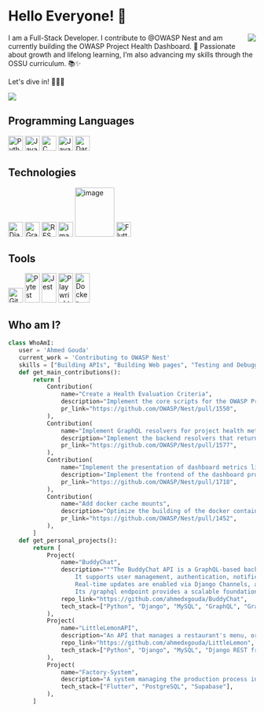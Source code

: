 # Hello Everyone! :wave:

<img src="https://github.com/user-attachments/assets/b265a8ce-4a77-4af6-802a-ffb5054dd716" align="right">


I am a Full-Stack Developer. I contribute to @OWASP Nest and am currently building the OWASP Project Health Dashboard. 🚀 Passionate about growth and lifelong learning, I’m also advancing my skills through the OSSU curriculum. 📚✨

Let's dive in! 👨‍💻✨

![](http://github-profile-summary-cards.vercel.app/api/cards/stats?username=ahmedxgouda&theme=darcula)

## Programming Languages
<img src="https://github.com/user-attachments/assets/91cc0cd5-6b71-4b92-94eb-851cf75143c3" width='30' alt="Python"/>
<img width="30" alt="JavaScript" src="https://github.com/user-attachments/assets/4f55e117-6ce6-4a73-9ead-29c8f103f966" />
<img src="https://github.com/user-attachments/assets/d51cdad2-8cab-41e8-b043-9f9ea5582a8d" width='30' alt="C" />
<img src="https://github.com/user-attachments/assets/f16b94ee-a7a6-443e-9340-019f732b3dac" width='30' alt="Java" />
<img src="https://github.com/user-attachments/assets/3268c07d-2d55-4437-b473-3ef1e0d42a85" width='30' alt="Dart" />

 ## Technologies
 <img src = 'https://github.com/user-attachments/assets/eb4d8d94-b0f9-4452-972f-ad8661b5a778' width='30' alt="Django" />
 <img src = 'https://github.com/user-attachments/assets/77822a1b-8ad9-4ab9-a2da-d7eaacb7f8a4' width='30' alt="GraphQL" />
 <img src = 'https://github.com/user-attachments/assets/e60e0af0-9f13-4386-a3dc-795ed7d313b2' width='30' alt="REST API" />
 <img width="30"  alt="image" src="https://github.com/user-attachments/assets/3784244a-46af-461d-9cd6-4b1d9d51233f" alt="React" />
 <img width="80" height="100" alt="image" src="https://github.com/user-attachments/assets/b2cfea25-88cb-434e-aa08-d0cdda16f963" alt="Next.js"/>
 <img src = 'https://github.com/user-attachments/assets/87dda01d-6bd1-4754-b737-50fe52ba0b15' width='30' alt="Flutter"/>

## Tools
 <img src = 'https://github.com/user-attachments/assets/f29acc53-d169-4649-a541-eb61a1011bf8' width='30' alt="Git"/>
 <img width="30" height="60" alt="Pytest" src="https://github.com/user-attachments/assets/bf6ba57c-3ad4-407c-822d-11aeaf5c1ded" />
 <img width="30" height="60" alt="Jest" src="https://github.com/user-attachments/assets/de3f3d4c-1565-4ad6-848b-6c12410ef83f" />
 <img width="30" height="60" alt="Playwright" src="https://github.com/user-attachments/assets/cb20f2e6-2ff6-4f3c-9841-8c83ff8ecf0c" />
 <img width="30" height="60" alt="Docker" src="https://github.com/user-attachments/assets/c87ff8f8-65f4-4617-9947-47969a39b29b" />

 ## Who am I?
 ```python
class WhoAmI:
    user = 'Ahmed Gouda'
    current_work = 'Contributing to OWASP Nest'
    skills = ["Building APIs", "Building Web pages", "Testing and Debugging"]
    def get_main_contributions():
        return [
            Contribution(
                name="Create a Health Evaluation Criteria",
                description="Implement the core scripts for the OWASP Project Health Dashboard that evaluate health checks for the projects.",
                pr_link="https://github.com/OWASP/Nest/pull/1550",
            ),
            Contribution(
                name="Implement GraphQL resolvers for project health metrics",
                description="Implement the backend resolvers that returns the metrics evaluated for each project using strawberry.",
                pr_link="https://github.com/OWASP/Nest/pull/1577",
            ),
            Contribution(
                name="Implement the presentation of dashboard metrics list with filters",
                description="Implement the frontend of the dashboard project list, and add filters and ordering using strawberry.",
                pr_link="https://github.com/OWASP/Nest/pull/1718",
            ),
            Contribution(
                name="Add docker cache mounts",
                description="Optimize the building of the docker container by introducing cache mounts.",
                pr_link="https://github.com/OWASP/Nest/pull/1452",
            ),
        ]
    def get_personal_projects():
        return [
            Project(
                name="BuddyChat",
                description="""The BuddyChat API is a GraphQL-based backend built with Django for real-time communication through private and group chats.
                    It supports user management, authentication, notifications, and group features like admin roles, member handling, and archiving.
                    Real-time updates are enabled via Django Channels, and advanced features include throttling, pagination, and filtering.
                    Its /graphql endpoint provides a scalable foundation for modern chat applications.""",
                repo_link="https://github.com/ahmedxgouda/BuddyChat",
                tech_stack=["Python", "Django", "MySQL", "GraphQL", "Graphene", "Django Channels", "Django Signals"],
            ),
            Project(
                name="LittleLemonAPI",
                description="An API that manages a restaurant's menu, orders, and customers. It also provides a dashboard for the restaurant owner to manage the restaurant.",
                repo_link="https://github.com/ahmedxgouda/LittleLemon",
                tech_stack=["Python", "Django", "MySQL", "Django REST framework"],
            ),
            Project(
                name="Factory-System",
                description="A system managing the production process in a factory, including managing orders, products, and employees.",
                tech_stack=["Flutter", "PostgreSQL", "Supabase"],
            ),
        ]
```
